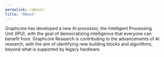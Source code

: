 ```yaml
---
permalink: /about/
title: "About"
---
```


Graphcore has developed a new AI processor, the Intelligent Processing Unit (IPU), with the goal of democratizing intelligence that everyone can benefit from. Graphcore Research is contributing to the advancements of AI research, with the aim of identifying new building blocks and algorithms, beyond what is supported by legacy hardware.